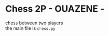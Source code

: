 <h1> Chess 2P - OUAZENE - </h1>
     chess between two players <br>
     the main file is <code>chess.py</code>
